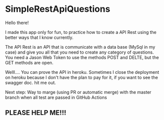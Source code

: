 # SimpleRestApiQuestions

Hello there! 

I made this app only for fun, to practice how to create a API Rest using the better ways that I know currently. 


The API Rest is an API that is communicate with a data base (MySql in my case) and give you all that you need to create any category of questions. 
You need a Jason Web Token to use the methods POST and DELTE, but the GET methods are open. 

Welll.... You can prove the API in heroku. 
Sometimes I close the deployment on heroku because I don't have the plan to pay for it, if you want to see the swagger doc. hit me out.


Next step: Way to marge (using PR or automatic merge) with the master branch when all test are passed in GitHub Actions

## PLEASE HELP ME!!! 